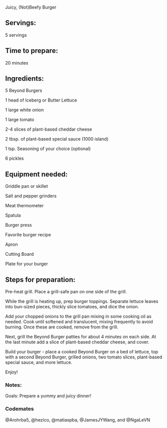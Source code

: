 Juicy, (Not)Beefy Burger

## Servings: 
5 servings

## Time to prepare: 
20 minutes
## Ingredients:

5 Beyond Burgers

1 head of Iceberg or Butter Lettuce

1 large white onion

1 large tomato

2-4 slices of plant-based cheddar cheese

2 tbsp. of plant-based special sauce (1000 island)

1 tsp. Seasoning of your choice (optional)

6 pickles


## Equipment needed:

Griddle pan or skillet

Salt and pepper grinders

Meat thermometer

Spatula

Burger press

Favorite burger recipe

Apron

Cutting Board

Plate for your burger

## Steps for preparation:

Pre-heat grill. Place a grill-safe pan on one side of the grill. 

While the grill is heating up, prep burger toppings. Separate lettuce leaves into bun-sized pieces, thickly slice tomatoes, and dice the onion. 

Add your chopped onions to the grill pan mixing in some cooking oil as needed. Cook until softened and translucent, mixing frequently to avoid burning. Once these are cooked, remove from the grill. 

Next, grill the Beyond Burger patties for about 4 minutes on each side. At the last minute add a slice of plant-based cheddar cheese, and cover. 

Build your burger - place a cooked Beyond Burger on a bed of lettuce, top with a second Beyond Burger, grilled onions, two tomato slices, plant-based special sauce, and more lettuce. 

Enjoy!


### Notes:

Goals: Prepare a yummy and juicy dinner! 



### Codemates #

@Arohrba5, @hezico, @matiaspba, @JamesJYWang, and @NgaLeVN
